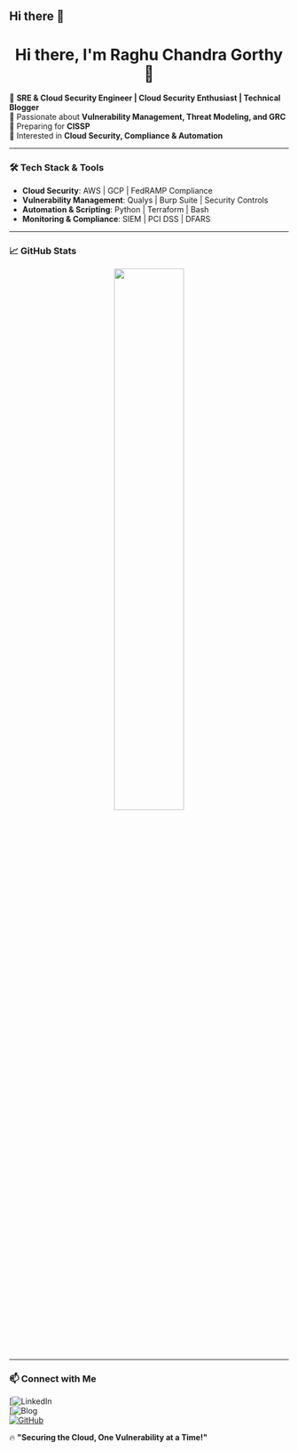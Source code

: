## Hi there 👋

<h1 align="center">Hi there, I'm Raghu Chandra Gorthy 👋</h1>

🌟 **SRE & Cloud Security Engineer | Cloud Security Enthusiast | Technical Blogger**  
🔹 Passionate about **Vulnerability Management, Threat Modeling, and GRC**  
🔹 Preparing for **CISSP**  
🔹 Interested in **Cloud Security, Compliance & Automation**  

---

### 🛠️ **Tech Stack & Tools**
- **Cloud Security**: AWS | GCP | FedRAMP Compliance  
- **Vulnerability Management**: Qualys | Burp Suite | Security Controls  
- **Automation & Scripting**: Python | Terraform | Bash  
- **Monitoring & Compliance**: SIEM | PCI DSS | DFARS  

---

### 📈 **GitHub Stats**
<p align="center">
  <img src="https://github-readme-stats.vercel.app/api?username=raghugorthy&show_icons=true&theme=dark" width="50%">
</p>

---

### 📫 **Connect with Me**
[![LinkedIn](https://www.linkedin.com/in/raghu-gorthy/)  
[![Blog]()  
[![GitHub](https://img.shields.io/badge/GitHub-%23181717.svg?style=for-the-badge&logo=github&logoColor=white)](https://github.com/raghugorthy)  

🔥 **"Securing the Cloud, One Vulnerability at a Time!"**  

